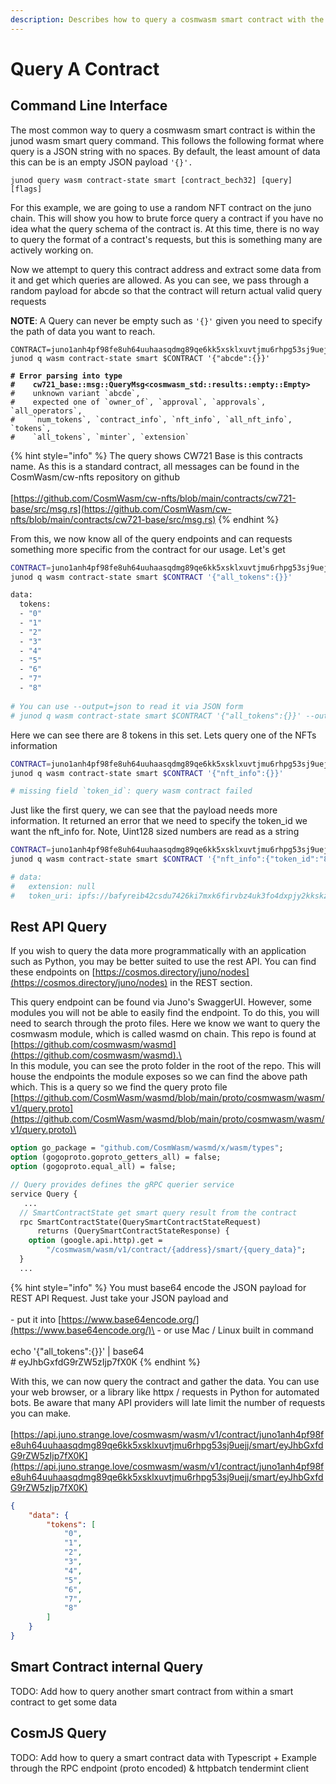 ```yaml
---
description: Describes how to query a cosmwasm smart contract with the CLI & REST API.
---
```


# Query A Contract

## Command Line Interface

The most common way to query a cosmwasm smart contract is within the junod wasm smart query command. This follows the following format where query is a JSON string with no spaces. By default, the least amount of data this can be is an empty JSON payload `'{}'.`

```
junod query wasm contract-state smart [contract_bech32] [query] [flags]
```

For this example, we are going to use a random NFT contract on the juno chain. This will show you how to brute force query a contract if you have no idea what the query schema of the contract is. At this time, there is no way to query the format of a contract's requests, but this is something many are actively working on.

Now we attempt to query this contract address and extract some data from it and get which queries are allowed. As you can see, we pass through a random payload for abcde so that the contract will return actual valid query requests

**NOTE**: A Query can never be empty such as `'{}'` given you need to specify the path of data you want to reach.

<pre class="language-sh"><code class="lang-sh">CONTRACT=juno1anh4pf98fe8uh64uuhaasqdmg89qe6kk5xsklxuvtjmu6rhpg53sj9uejj
junod q wasm contract-state smart $CONTRACT '{"abcde":{}}'

<strong># Error parsing into type 
</strong><strong>#    cw721_base::msg::QueryMsg&#x3C;cosmwasm_std::results::empty::Empty>
</strong>#    unknown variant `abcde`, 
#    expected one of `owner_of`, `approval`, `approvals`, `all_operators`, 
#    `num_tokens`, `contract_info`, `nft_info`, `all_nft_info`, `tokens`, 
#    `all_tokens`, `minter`, `extension`
</code></pre>

{% hint style="info" %}
The query shows CW721 Base is this contracts name. As this is a standard contract, all messages can be found in the CosmWasm/cw-nfts repository on github\
\
[https://github.com/CosmWasm/cw-nfts/blob/main/contracts/cw721-base/src/msg.rs](https://github.com/CosmWasm/cw-nfts/blob/main/contracts/cw721-base/src/msg.rs)
{% endhint %}

From this, we now know all of the query endpoints and can requests something more specific from the contract for our usage. Let's get&#x20;

```sh
CONTRACT=juno1anh4pf98fe8uh64uuhaasqdmg89qe6kk5xsklxuvtjmu6rhpg53sj9uejj
junod q wasm contract-state smart $CONTRACT '{"all_tokens":{}}'

data:
  tokens:
  - "0"
  - "1"
  - "2"
  - "3"
  - "4"
  - "5"
  - "6"
  - "7"
  - "8"
  
# You can use --output=json to read it via JSON form
# junod q wasm contract-state smart $CONTRACT '{"all_tokens":{}}' --output=json | jq .data
```

Here we can see there are 8 tokens in this set. Lets query one of the NFTs information

```bash
CONTRACT=juno1anh4pf98fe8uh64uuhaasqdmg89qe6kk5xsklxuvtjmu6rhpg53sj9uejj
junod q wasm contract-state smart $CONTRACT '{"nft_info":{}}'

# missing field `token_id`: query wasm contract failed
```

Just like the first query, we can see that the payload needs more information. It returned an error that we need to specify the token\_id we want the nft\_info for. Note, Uint128 sized numbers are read as a string

```bash
CONTRACT=juno1anh4pf98fe8uh64uuhaasqdmg89qe6kk5xsklxuvtjmu6rhpg53sj9uejj
junod q wasm contract-state smart $CONTRACT '{"nft_info":{"token_id":"8"}}'

# data:
#   extension: null
#   token_uri: ipfs://bafyreib42csdu7426ki7mxk6firvbz4uk3fo4dxpjy2kkskzdhtgj3rriq/metadata.json
```

## Rest API Query

If you wish to query the data more programmatically with an application such as Python, you may be better suited to use the rest API. You can find these endpoints on [https://cosmos.directory/juno/nodes](https://cosmos.directory/juno/nodes) in the REST section.&#x20;

This query endpoint can be found via Juno's SwaggerUI.  However, some modules you will not be able to easily find the endpoint. To do this, you will need to search through the proto files. Here we know we want to query the cosmwasm module, which is called wasmd on chain. This repo is found at [https://github.com/cosmwasm/wasmd](https://github.com/cosmwasm/wasmd).\
\
In this module, you can see the proto folder in the root of the repo. This will house the endpoints the module exposes so we can find the above path which. This is a query so we find the query proto file\
[https://github.com/CosmWasm/wasmd/blob/main/proto/cosmwasm/wasm/v1/query.proto](https://github.com/CosmWasm/wasmd/blob/main/proto/cosmwasm/wasm/v1/query.proto)\


```protobuf
option go_package = "github.com/CosmWasm/wasmd/x/wasm/types";
option (gogoproto.goproto_getters_all) = false;
option (gogoproto.equal_all) = false;

// Query provides defines the gRPC querier service
service Query {
   ...
  // SmartContractState get smart query result from the contract
  rpc SmartContractState(QuerySmartContractStateRequest)
      returns (QuerySmartContractStateResponse) {
    option (google.api.http).get =
        "/cosmwasm/wasm/v1/contract/{address}/smart/{query_data}";
  }
  ...
```

{% hint style="info" %}
You must base64 encode the JSON payload for REST API Request. Just take your JSON payload and \
\
\- put it into [https://www.base64encode.org/](https://www.base64encode.org/)\
\- or use Mac / Linux built in command\
\
echo '{"all\_tokens":{\}}' | base64\
\# eyJhbGxfdG9rZW5zIjp7fX0K
{% endhint %}

With this, we can now query the contract and gather the data. You can use your web browser, or a library like httpx / requests in Python for automated bots. Be aware that many API providers will late limit the number of requests you can make.\
\
[https://api.juno.strange.love/cosmwasm/wasm/v1/contract/juno1anh4pf98fe8uh64uuhaasqdmg89qe6kk5xsklxuvtjmu6rhpg53sj9uejj/smart/eyJhbGxfdG9rZW5zIjp7fX0K](https://api.juno.strange.love/cosmwasm/wasm/v1/contract/juno1anh4pf98fe8uh64uuhaasqdmg89qe6kk5xsklxuvtjmu6rhpg53sj9uejj/smart/eyJhbGxfdG9rZW5zIjp7fX0K)

```json
{
    "data": {
        "tokens": [
            "0",
            "1",
            "2",
            "3",
            "4",
            "5",
            "6",
            "7",
            "8"
        ]
    }
}
```

## Smart Contract internal Query

TODO: Add how to query another smart contract from within a smart contract to get some data

## CosmJS Query

TODO: Add how to query a smart contract data with Typescript + Example through the RPC endpoint (proto encoded) & httpbatch tendermint client
